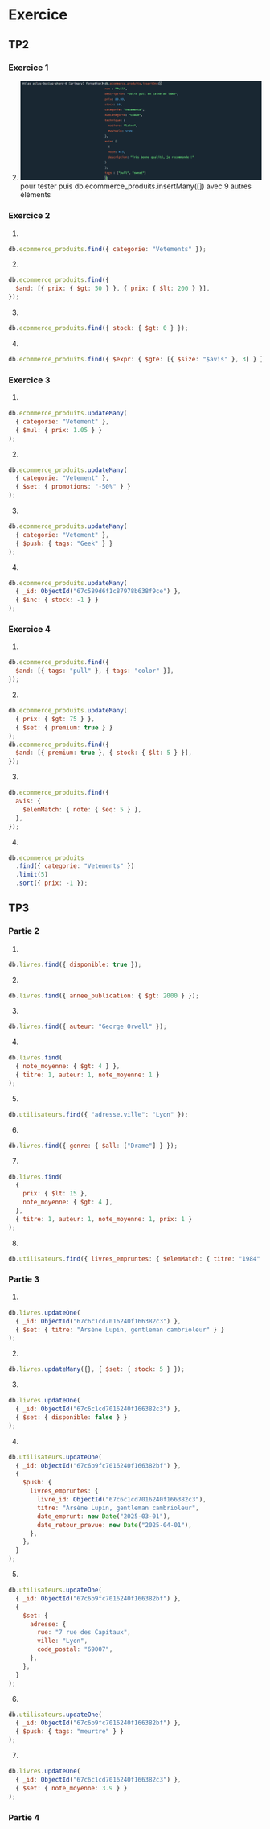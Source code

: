 # Exercice

## TP2

### Exercice 1

2. ![alt text](image.png) pour tester
   puis db.ecommerce_produits.insertMany([]) avec 9 autres éléments

### Exercice 2

1.

```js
db.ecommerce_produits.find({ categorie: "Vetements" });
```

2.

```js
db.ecommerce_produits.find({
  $and: [{ prix: { $gt: 50 } }, { prix: { $lt: 200 } }],
});
```

3.

```js
db.ecommerce_produits.find({ stock: { $gt: 0 } });
```

4.

```js
db.ecommerce_produits.find({ $expr: { $gte: [{ $size: "$avis" }, 3] } });
```

### Exercice 3

1.

```js
db.ecommerce_produits.updateMany(
  { categorie: "Vetement" },
  { $mul: { prix: 1.05 } }
);
```

2.

```js
db.ecommerce_produits.updateMany(
  { categorie: "Vetement" },
  { $set: { promotions: "-50%" } }
);
```

3.

```js
db.ecommerce_produits.updateMany(
  { categorie: "Vetement" },
  { $push: { tags: "Geek" } }
);
```

4.

```js
db.ecommerce_produits.updateMany(
  { _id: ObjectId("67c589d6f1c87978b638f9ce") },
  { $inc: { stock: -1 } }
);
```

### Exercice 4

1.

```js
db.ecommerce_produits.find({
  $and: [{ tags: "pull" }, { tags: "color" }],
});
```

2.

```js
db.ecommerce_produits.updateMany(
  { prix: { $gt: 75 } },
  { $set: { premium: true } }
);
db.ecommerce_produits.find({
  $and: [{ premium: true }, { stock: { $lt: 5 } }],
});
```

3.

```js
db.ecommerce_produits.find({
  avis: {
    $elemMatch: { note: { $eq: 5 } },
  },
});
```

4.

```js
db.ecommerce_produits
  .find({ categorie: "Vetements" })
  .limit(5)
  .sort({ prix: -1 });
```

## TP3

### Partie 2

1.

```js
db.livres.find({ disponible: true });
```

2.

```js
db.livres.find({ annee_publication: { $gt: 2000 } });
```

3.

```js
db.livres.find({ auteur: "George Orwell" });
```

4.

```js
db.livres.find(
  { note_moyenne: { $gt: 4 } },
  { titre: 1, auteur: 1, note_moyenne: 1 }
);
```

5.

```js
db.utilisateurs.find({ "adresse.ville": "Lyon" });
```

6.

```js
db.livres.find({ genre: { $all: ["Drame"] } });
```

7.

```js
db.livres.find(
  {
    prix: { $lt: 15 },
    note_moyenne: { $gt: 4 },
  },
  { titre: 1, auteur: 1, note_moyenne: 1, prix: 1 }
);
```

8.

```js
db.utilisateurs.find({ livres_empruntes: { $elemMatch: { titre: "1984" } } });
```

### Partie 3

1.

```js
db.livres.updateOne(
  { _id: ObjectId("67c6c1cd7016240f166382c3") },
  { $set: { titre: "Arsène Lupin, gentleman cambrioleur" } }
);
```

2.

```js
db.livres.updateMany({}, { $set: { stock: 5 } });
```

3.

```js
db.livres.updateOne(
  { _id: ObjectId("67c6c1cd7016240f166382c3") },
  { $set: { disponible: false } }
);
```

4.

```js
db.utilisateurs.updateOne(
  { _id: ObjectId("67c6b9fc7016240f166382bf") },
  {
    $push: {
      livres_empruntes: {
        livre_id: ObjectId("67c6c1cd7016240f166382c3"),
        titre: "Arsène Lupin, gentleman cambrioleur",
        date_emprunt: new Date("2025-03-01"),
        date_retour_prevue: new Date("2025-04-01"),
      },
    },
  }
);
```

5.

```js
db.utilisateurs.updateOne(
  { _id: ObjectId("67c6b9fc7016240f166382bf") },
  {
    $set: {
      adresse: {
        rue: "7 rue des Capitaux",
        ville: "Lyon",
        code_postal: "69007",
      },
    },
  }
);
```

6.

```js
db.utilisateurs.updateOne(
  { _id: ObjectId("67c6b9fc7016240f166382bf") },
  { $push: { tags: "meurtre" } }
);
```

7.

```js
db.livres.updateOne(
  { _id: ObjectId("67c6c1cd7016240f166382c3") },
  { $set: { note_moyenne: 3.9 } }
);
```

### Partie 4

